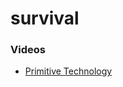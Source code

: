 # survival

### Videos

- [Primitive Technology](https://www.youtube.com/channel/UCAL3JXZSzSm8AlZyD3nQdBA/playlists)

